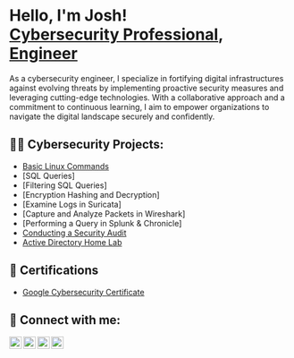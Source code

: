 <h1>Hello, I'm Josh! <br/><a href="https://github.com/jmspann">Cybersecurity Professional</a>, <a href="https://www.linkedin.com/in/joshua-spann/">Engineer</a></h1>
  
<p>As a cybersecurity engineer, I specialize in fortifying digital infrastructures against evolving threats by implementing proactive security measures and leveraging cutting-edge technologies. With a collaborative approach and a commitment to continuous learning, I aim to empower organizations to navigate the digital landscape securely and confidently.</p>



<h2>👨‍💻 Cybersecurity Projects:</h2>

- [Basic Linux Commands](https://github.com/jmspann/Linux_Commands/)
- [SQL Queries]
- [Filtering SQL Queries]
- [Encryption Hashing and Decryption]
- [Examine Logs in Suricata]
- [Capture and Analyze Packets in Wireshark]
- [Performing a Query in Splunk & Chronicle]
- [Conducting a Security Audit](https://github.com/jmspann/SecurityAuditLab/tree/main)
- [Active Directory Home Lab](https://github.com/jmspann/LABURL2)

<h2>📄 Certifications</h2>

- [Google Cybersecurity Certificate](https://coursera.org/share/21ea2f8cd5142d93884a32e4d15386dd)


<h2> 🤳 Connect with me:</h2>

[<img align="left" alt="JoshMadakor | YouTube" width="22px" src="https://cdn.jsdelivr.net/npm/simple-icons@v3/icons/youtube.svg" />][youtube]
[<img align="left" alt="JoshMadakor | Twitter" width="22px" src="https://cdn.jsdelivr.net/npm/simple-icons@v3/icons/twitter.svg" />][twitter]
[<img align="left" alt="JoshMadakor | LinkedIn" width="22px" src="https://cdn.jsdelivr.net/npm/simple-icons@v3/icons/linkedin.svg" />][linkedin]
[<img align="left" alt="JoshMadakor | Instagram" width="22px" src="https://cdn.jsdelivr.net/npm/simple-icons@v3/icons/instagram.svg" />][instagram]

[twitter]: https://twitter.com/joshmadakor
[youtube]: https://www.youtube.com/c/joshmadakor
[instagram]: https://www.instagram.com/joshmadakor/
[linkedin]: https://www.linkedin.com/in/joshua-spann/

<!--
**joshmadakor1/joshmadakor1** is a ✨ _special_ ✨ repository because its `README.md` (this file) appears on your GitHub profile.

Here are some ideas to get you started:

- 🔭 I’m currently working on ...
- 🌱 I’m currently learning ...
- 👯 I’m looking to collaborate on ...
- 🤔 I’m looking for help with ...
- 💬 Ask me about ...
- 📫 How to reach me: ...
- 😄 Pronouns: ...
- ⚡ Fun fact: ...
-->
